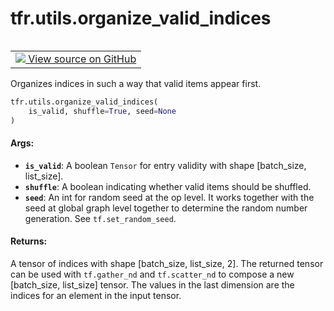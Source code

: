 <div itemscope itemtype="http://developers.google.com/ReferenceObject">
<meta itemprop="name" content="tfr.utils.organize_valid_indices" />
<meta itemprop="path" content="Stable" />
</div>

# tfr.utils.organize_valid_indices

<!-- Insert buttons and diff -->

<table class="tfo-notebook-buttons tfo-api" align="left">

<td>
  <a target="_blank" href="https://github.com/tensorflow/ranking/tree/master/tensorflow_ranking/python/utils.py">
    <img src="https://www.tensorflow.org/images/GitHub-Mark-32px.png" />
    View source on GitHub
  </a>
</td></table>

Organizes indices in such a way that valid items appear first.

```python
tfr.utils.organize_valid_indices(
    is_valid, shuffle=True, seed=None
)
```

<!-- Placeholder for "Used in" -->

#### Args:

*   <b>`is_valid`</b>: A boolean `Tensor` for entry validity with shape
    [batch_size, list_size].
*   <b>`shuffle`</b>: A boolean indicating whether valid items should be
    shuffled.
*   <b>`seed`</b>: An int for random seed at the op level. It works together
    with the seed at global graph level together to determine the random number
    generation. See `tf.set_random_seed`.

#### Returns:

A tensor of indices with shape [batch_size, list_size, 2]. The returned tensor
can be used with `tf.gather_nd` and `tf.scatter_nd` to compose a new
[batch_size, list_size] tensor. The values in the last dimension are the indices
for an element in the input tensor.
